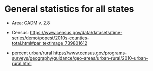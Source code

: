 # General statistics for all states

- Area: GADM v. 2.8
- Census: https://www.census.gov/data/datasets/time-series/demo/popest/2010s-counties-total.html#par_textimage_739801612

- percent urban/rural
https://www.census.gov/programs-surveys/geography/guidance/geo-areas/urban-rural/2010-urban-rural.html

